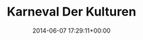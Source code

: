 ---
title:		"Karneval Der Kulturen"
type:		"photos"
mediatype:		"upload"
location:		"Berlin, Germany"
date:		"2014-06-07 17:29:11+00:00"
album:		"events"
filename:		"karneval-der-kulturen-dress.md"
series:		"karneval"
cl_public_id:		"events/karneval-der-kulturen-dress"
cl_version:		1497002574
format:		"tiff"
bytes:		1946768
width:		810
height:		1440
colours:
- "#ACC0C9"
- "#7CACC0"
- "#2C3F22"
- "#333F1F"
- "#506C41"
- "#6D5343"
- "#4E7789"
- "#5E703F"
- "#7B898C"
- "#877872"
- "#2F2E2A"
- "#7C867E"
- "#C5CBD7"
- "#423025"
- "#D0C2BC"
- "#1C262C"
- "#2C3231"
- "#7E8073"
- "#1E1E21"
- "#353020"
- "#7C8241"
- "#74654B"
- "#AFB8B2"
- "#777C87"
- "#1D232C"
- "#CFD1B8"
exposure_mode:		"Auto"
program:		"Aperture-priority AE"
aperture:		"1.4"
focal_length:		"50.0 mm"
iso:		"100"
shutter_speed:		"1/1000"
metering:		"Multi-segment"
flash:		"Off, Did not fire"
white_balance:		"As Shot"
colour_temp:		"5950"
has_crop:		"false"
orientation:		"Horizontal (normal)"
camera_model:		"NIKON D800"
lens_info:		"0mm f/0"
artist:		"No artist info"
x_resolution:		"300"
y_resolution:		"300"
---